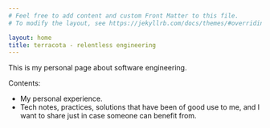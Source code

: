 ```yaml
---
# Feel free to add content and custom Front Matter to this file.
# To modify the layout, see https://jekyllrb.com/docs/themes/#overriding-theme-defaults

layout: home
title: terracota - relentless engineering
---
```

This is my personal page about software engineering.

Contents:

- My personal experience.
- Tech notes, practices, solutions that have been of good use to me, and I want to share just in case someone can benefit from.
